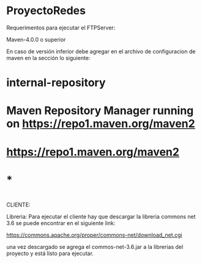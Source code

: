 # ProyectoRedes
Requerimentos para ejecutar el FTPServer:

Maven-4.0.0 o superior

En caso de versión inferior debe agregar en el archivo de configuracion de maven  en la sección  <mirrors> lo siguiente:

# <mirror>
#       <id>internal-repository</id>
#      <name>Maven Repository Manager running on https://repo1.maven.org/maven2</name>
#       <url>https://repo1.maven.org/maven2</url>
#       <mirrorOf>*</mirrorOf>
# </mirror>

CLIENTE:

Libreria: 
  Para ejecutar el cliente hay que descargar la libreria commons net 3.6 se puede encontrar en el siguiente link:

  https://commons.apache.org/proper/commons-net/download_net.cgi

  una vez descargado se agrega el commos-net-3.6.jar a la librerias del proyecto y está listo para ejecutar.
  


